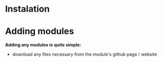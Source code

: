 # Instalation

# Adding modules

**Adding any modules is quite simple:**
- download any files necessary from the module's github page / website
